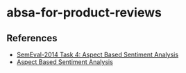 # absa-for-product-reviews

## References
* [SemEval-2014 Task 4: Aspect Based Sentiment Analysis](https://aclanthology.org/S14-2004.pdf)
* [Aspect Based Sentiment Analysis](https://medium.com/analytics-vidhya/aspect-based-sentiment-analysis-5a78d4cba1b1)
